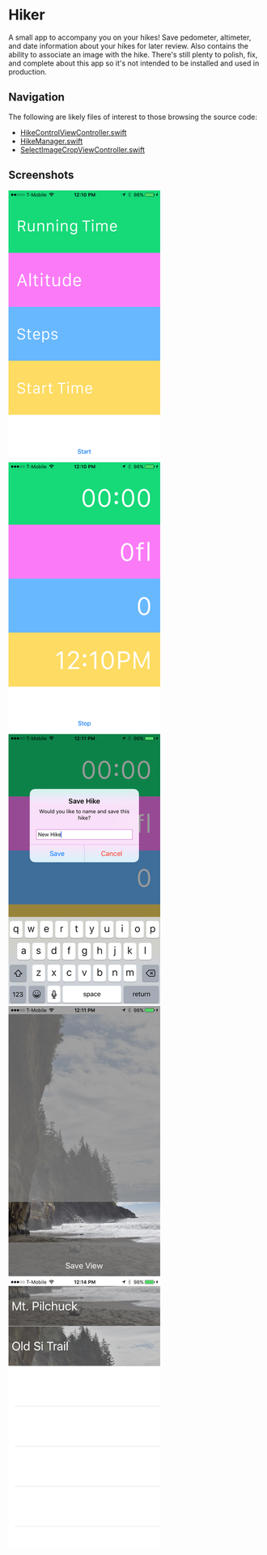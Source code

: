 # Hiker

A small app to accompany you on your hikes! Save pedometer, altimeter, and date information about your hikes for later review. Also contains the ability to associate an image with the hike. There's still plenty to polish, fix, and complete about this app so it's not intended to be installed and used in production.

## Navigation

The following are likely files of interest to those browsing the source code:

* [HikeControlViewController.swift](https://github.com/syoutsey/Hiker/tree/master/Hiker/HikeControlViewController.swift)
* [HikeManager.swift](https://github.com/syoutsey/Hiker/tree/master/Hiker/HikeManager.swift)
* [SelectImageCropViewController.swift](https://github.com/syoutsey/Hiker/tree/master/Hiker/HikeManager.swift)

## Screenshots

![Display UI](images/img_1.png)
![Active UI](images/img_2.png)
![Save](images/img_3.png)
![Image select](images/img_4.png)
![Historical view](images/img_5.png)
